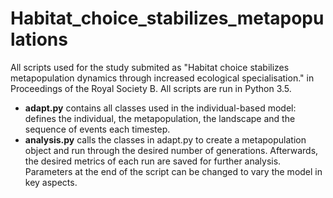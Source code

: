 # Habitat_choice_stabilizes_metapopulations

All scripts used for the study submited as "Habitat choice stabilizes metapopulation dynamics through increased ecological specialisation." in Proceedings of the Royal Society B. All scripts are run in Python 3.5.

- __adapt.py__ contains all classes used in the individual-based model: defines the individual, the metapopulation, the landscape and the sequence of events each timestep. 
- __analysis.py__ calls the classes in adapt.py to create a metapopulation object and run through the desired number of generations. Afterwards, the desired metrics of each run are saved for further analysis. Parameters at the end of the script can be changed to vary the model in key aspects.

